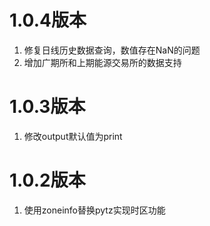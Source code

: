 # 1.0.4版本

1. 修复日线历史数据查询，数值存在NaN的问题
2. 增加广期所和上期能源交易所的数据支持

# 1.0.3版本

1. 修改output默认值为print

# 1.0.2版本

1. 使用zoneinfo替换pytz实现时区功能